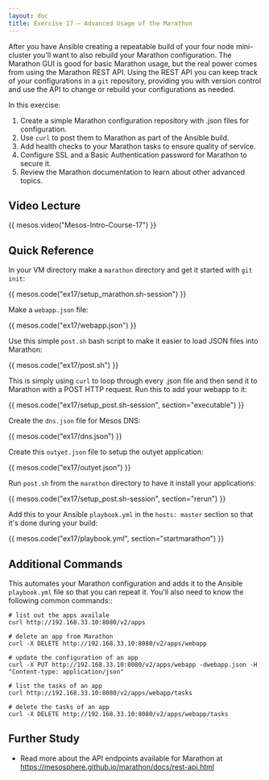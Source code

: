 ```yaml
---
layout: doc
title: Exercise 17 – Advanced Usage of the Marathon
---
```


After you have Ansible creating a repeatable build of your four node mini-cluster you'll want to also rebuild your Marathon configuration.  The Marathon GUI is good for basic Marathon usage, but the real power comes from using the Marathon REST API.  Using the REST API you can keep track of your configurations in a ``git`` repository, providing you with version control and use the API to change or rebuild your configurations as needed.

In this exercise:

1. Create a simple Marathon configuration repository with .json files for configuration.
2. Use ``curl`` to post them to Marathon as part of the Ansible build.
3. Add health checks to your Marathon tasks to ensure quality of service.
4. Configure SSL and a Basic Authentication password for Marathon to secure it.
5. Review the Marathon documentation to learn about other advanced topics.


Video Lecture
-------------

{{ mesos.video("Mesos-Intro-Course-17") }}


Quick Reference
---------------

In your VM directory make a ``marathon`` directory and get it started with ``git init``:

{{ mesos.code("ex17/setup_marathon.sh-session") }}

Make a ``webapp.json`` file:

{{ mesos.code("ex17/webapp.json") }}

Use this simple ``post.sh`` bash script to make it easier to load JSON files into Marathon:

{{ mesos.code("ex17/post.sh") }}

This is simply using ``curl`` to loop through every .json file and then send it to Marathon with a POST HTTP request.
Run this to add your webapp to it:

{{ mesos.code("ex17/setup_post.sh-session", section="executable") }}

Create the ``dns.json`` file for Mesos DNS:

{{ mesos.code("ex17/dns.json") }}

Create this ``outyet.json`` file to setup the outyet application:

{{ mesos.code("ex17/outyet.json") }}

Run ``post.sh`` from the ``marathon`` directory to have it install your applications:

{{ mesos.code("ex17/setup_post.sh-session", section="rerun") }}

Add this to your Ansible ``playbook.yml`` in the ``hosts: master`` section so that it's done during your build:

{{ mesos.code("ex17/playbook.yml", section="startmarathon") }}

Additional Commands
-------------------

This automates your Marathon configuration and adds it to the Ansible ``playbook.yml`` file so that you can repeat it.  You'll also need to know the following common commands::

    # list out the apps availale
    curl http://192.168.33.10:8080/v2/apps

    # delete an app from Marathon
    curl -X DELETE http://192.168.33.10:8080/v2/apps/webapp

    # update the configuration of an app
    curl -X PUT http://192.168.33.10:8080/v2/apps/webapp -dwebapp.json -H "Content-type: application/json"

    # list the tasks of an app
    curl http://192.168.33.10:8080/v2/apps/webapp/tasks

    # delete the tasks of an app
    curl -X DELETE http://192.168.33.10:8080/v2/apps/webapp/tasks

Further Study
-------------

* Read more about the API endpoints available for Marathon at https://mesosphere.github.io/marathon/docs/rest-api.html
